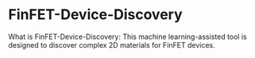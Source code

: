 <h1>FinFET-Device-Discovery</h1>
What is FinFET-Device-Discovery:   
This machine learning-assisted tool is designed to discover complex 2D materials for FinFET devices.
